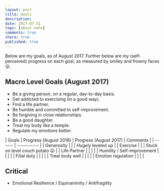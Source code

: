 ```yaml
---
layout: post
title: Goals
description: 
date: 2017-07-31
tags: [about neha]
comments: true
share: true
published: true
---
```


Below are my goals, as of August 2017. Further below are my (self-perceived) progress on each goal, as measured by smiley and frowny faces 😛. 


## Macro Level Goals (August 2017)

* Be a giving person, on a regular, day-to-day basis.
* Get addicted to exercising (in a good way).
* Find a life partner.
* Be humble and committed to self-improvement.
* Be forgiving in close relationships.
* Be a good daughter.
* Treat my body like a temple. 
* Regulate my emotions better.

| Goals | Progress (August 2016) | Progress (August 2017) | Comments |
| ------ | ----------- |
| Generosity   |  |  | *Hugely* leveled up |
| Exercise |  |  | Stuck on level couch potato 😛 |
| Life Partner    |  |  |  |
| Humility / Self-improvement |  |  |  |
| Filial duty  |  |  |  |
| Treat body well    |  |  |  |
| Emotion regulation    |  |  |  |




## Critical

* Emotional Resilience / Equinaminity / Antifragility

## 